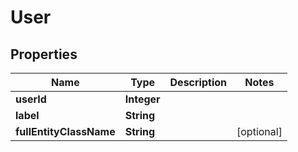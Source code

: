 
# User

## Properties
Name | Type | Description | Notes
------------ | ------------- | ------------- | -------------
**userId** | **Integer** |  | 
**label** | **String** |  | 
**fullEntityClassName** | **String** |  |  [optional]



